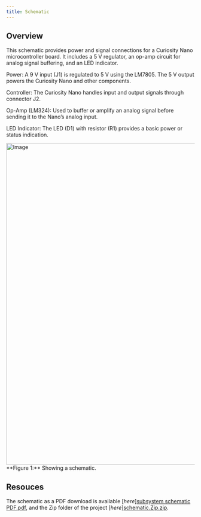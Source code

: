 ```yaml
---
title: Schematic
---
```


## Overview

This schematic provides power and signal connections for a Curiosity Nano microcontroller board.
It includes a 5 V regulator, an op-amp circuit for analog signal buffering, and an LED indicator.

Power: A 9 V input (J1) is regulated to 5 V using the LM7805. The 5 V output powers the Curiosity Nano and other components.

Controller: The Curiosity Nano handles input and output signals through connector J2.

Op-Amp (LM324): Used to buffer or amplify an analog signal before sending it to the Nano’s analog input.

LED Indicator: The LED (D1) with resistor (R1) provides a basic power or status indication.

<img width="1645" height="860" alt="Image" src="https://github.com/user-attachments/assets/d8b2e5fa-f48f-4d26-aa45-2045cf217195" />
**Figure 1:** Showing a schematic.


## Resouces

The schematic as a PDF download is available [*here*][subsystem schematic PDF.pdf](https://github.com/user-attachments/files/23012193/subsystem.schematic.PDF.pdf), and the Zip folder of the project [*here*][schematic.Zip.zip](https://github.com/user-attachments/files/23012312/schematic.Zip.zip).
